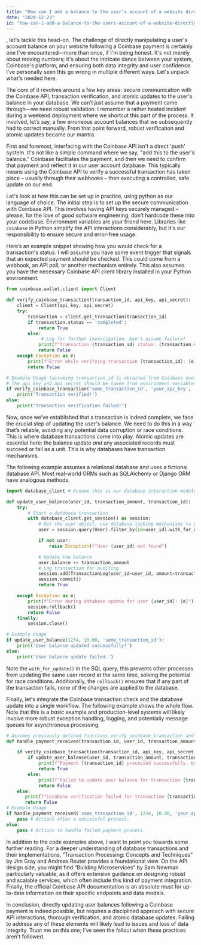 ```yaml
---
title: "How can I add a balance to the user's account of a website directly, where payment is done in Coinbase?"
date: "2024-12-23"
id: "how-can-i-add-a-balance-to-the-users-account-of-a-website-directly-where-payment-is-done-in-coinbase"
---
```


, let's tackle this head-on. The challenge of directly manipulating a user's account balance on your website following a Coinbase payment is certainly one I've encountered—more than once, if I'm being honest. It's not merely about moving numbers; it's about the intricate dance between your system, Coinbase's platform, and ensuring both data integrity and user confidence. I’ve personally seen this go wrong in multiple different ways. Let's unpack what's needed here.

The core of it revolves around a few key areas: secure communication with the Coinbase API, transaction verification, and atomic updates to the user's balance in your database. We can’t just assume that a payment came through—we need robust validation. I remember a rather heated incident during a weekend deployment where we shortcut this part of the process. It involved, let’s say, a few erroneous account balances that we subsequently had to correct manually. From that point forward, robust verification and atomic updates became our mantra.

First and foremost, interfacing with the Coinbase API isn't a direct 'push' system. It's not like a simple command where we say, "add this to the user's balance." Coinbase facilitates the payment, and then we need to confirm that payment and reflect it in our user account database. This typically means using the Coinbase API to verify a successful transaction has taken place – usually through their webhooks – then executing a controlled, safe update on our end.

Let's look at how this can be set up in practice, using python as our language of choice. The initial step is to set up the secure communication with Coinbase API. This involves having API keys securely managed – please, for the love of good software engineering, don’t hardcode these into your codebase. Environment variables are your friend here. Libraries like `coinbase` in Python simplify the API interactions considerably, but it's our responsibility to ensure secure and error-free usage.

Here’s an example snippet showing how you would check for a transaction's status. I will assume you have some event trigger that signals that an expected payment should be checked. This could come from a webhook, an API poll, or another mechanism entirely. This also assumes you have the necessary Coinbase API client library installed in your Python environment.

```python
from coinbase.wallet.client import Client

def verify_coinbase_transaction(transaction_id, api_key, api_secret):
    client = Client(api_key, api_secret)
    try:
        transaction = client.get_transaction(transaction_id)
        if transaction.status == 'completed':
            return True
        else:
             # Log for further investigation. Don't assume failure!
            print(f"Transaction {transaction_id} status: {transaction.status}. Check manually.")
            return False
    except Exception as e:
        print(f"Error while verifying transaction {transaction_id}: {e}")
        return False

# Example Usage (assuming transaction_id is obtained from Coinbase event)
# The api_key and api_secret should be taken from environment variables
if verify_coinbase_transaction('some_transaction_id', 'your_api_key', 'your_api_secret'):
    print('Transaction verified!')
else:
    print("Transaction verification failed!")
```

Now, once we’ve established that a transaction is indeed complete, we face the crucial step of updating the user's balance. We need to do this in a way that’s reliable, avoiding any potential data corruption or race conditions. This is where database transactions come into play. Atomic updates are essential here: the balance update *and* any associated records must succeed or fail as a unit. This is why databases have transaction mechanisms.

The following example assumes a relational database and uses a fictional database API. Most real-world ORMs such as SQLAlchemy or Django ORM have analogous methods.

```python
import database_client # Assume this is our database interaction module

def update_user_balance(user_id, transaction_amount, transaction_id):
    try:
        # Start a database transaction
        with database_client.get_session() as session:
            # Get the user object, use database locking mechanisms to prevent race condition
            user = session.query(User).filter_by(id=user_id).with_for_update().first() # Ensure user is available

            if not user:
                raise Exception(f"User {user_id} not found")

            # Update the balance
            user.balance += transaction_amount
            # Log transaction for auditing
            session.add(TransactionLog(user_id=user_id, amount=transaction_amount, transaction_id=transaction_id, type='credit'))
            session.commit()
            return True

    except Exception as e:
        print(f"Error during database update for user {user_id}: {e}")
        session.rollback()
        return False
    finally:
        session.close()

# Example Usage
if update_user_balance(1234, 10.00, 'some_transaction_id'):
    print('User balance updated successfully!')
else:
    print('User balance update failed.')
```

Note the `with_for_update()` in the SQL query, this prevents other processes from updating the same user record at the same time, solving the potential for race conditions. Additionally, the `rollback()` ensures that if any part of the transaction fails, none of the changes are applied to the database.

Finally, let's integrate the Coinbase transaction check and the database update into a single workflow. The following example shows the whole flow. Note that this is a *basic* example and production-level systems will likely involve more robust exception handling, logging, and potentially message queues for asynchronous processing:

```python
# Assumes previously defined functions verify_coinbase_transaction and update_user_balance are available
def handle_payment_received(transaction_id, user_id, transaction_amount, api_key, api_secret):

    if verify_coinbase_transaction(transaction_id, api_key, api_secret):
        if update_user_balance(user_id, transaction_amount, transaction_id):
            print(f"Payment {transaction_id} processed successfully. User {user_id} updated.")
            return True
        else:
            print(f"Failed to update user balance for transaction {transaction_id}.")
            return False
    else:
       print(f"Coinbase verification failed for transaction {transaction_id}.")
       return False
# Example Usage
if handle_payment_received('some_transaction_id', 1234, 10.00, 'your_api_key', 'your_api_secret'):
    pass # Actions after a successful process.
else:
    pass # Actions to handle failed payment process.
```

In addition to the code examples above, I want to point you towards some further reading. For a deeper understanding of database transactions and their implementations, “Transaction Processing: Concepts and Techniques” by Jim Gray and Andreas Reuter provides a foundational view. On the API design side, you might find “Building Microservices” by Sam Newman particularly valuable, as it offers extensive guidance on designing robust and scalable services, which often include this kind of payment integration. Finally, the official Coinbase API documentation is an absolute must for up-to-date information on their specific endpoints and data models.

In conclusion, directly updating user balances following a Coinbase payment is indeed possible, but requires a disciplined approach with secure API interactions, thorough verification, and atomic database updates. Failing to address any of these elements will likely lead to issues and loss of data integrity. Trust me on this one; I've seen the fallout when these practices aren't followed.
